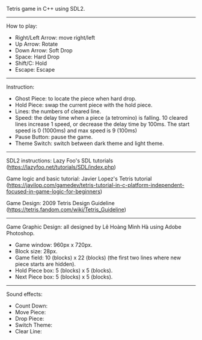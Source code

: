 Tetris game in C++ using SDL2.
_______________________________
How to play:
- Right/Left Arrow: move right/left
- Up Arrow: Rotate
- Down Arrow: Soft Drop
- Space: Hard Drop
- Shift/C: Hold
- Escape: Escape

_______________________________
Instruction:
- Ghost Piece: to locate the piece when hard drop.
- Hold Piece: swap the current piece with the hold piece.
- Lines: the numbers of cleared line.
- Speed: the delay time when a piece (a tetromino) is falling. 10 cleared lines increase 1 speed, or decrease the delay time by 100ms. The start speed is 0 (1000ms) and max speed is 9 (100ms)
- Pause Button: pause the game.
- Theme Switch: switch between dark theme and light theme.
_______________________________
SDL2 instructions: Lazy Foo's SDL tutorials
(https://lazyfoo.net/tutorials/SDL/index.php) 

Game logic and basic tutorial: Javier Lopez's Tetris tutorial
(https://javilop.com/gamedev/tetris-tutorial-in-c-platform-independent-focused-in-game-logic-for-beginners)

Game Design: 2009 Tetris Design Guideline
(https://tetris.fandom.com/wiki/Tetris_Guideline)

_______________________________
Game Graphic Design: all designed by Lê Hoàng Minh Hà using Adobe Photoshop.
- Game window: 960px x 720px.
- Block size: 28px.
- Game field: 10 (blocks) x 22 (blocks) (the first two lines where new piece starts are hidden).
- Hold Piece box: 5 (blocks) x 5 (blocks).
- Next Piece box: 5 (blocks) x 5 (blocks).

_______________________________
Sound effects:
- Count Down:
- Move Piece:
- Drop Piece:
- Switch Theme:
- Clear Line:
